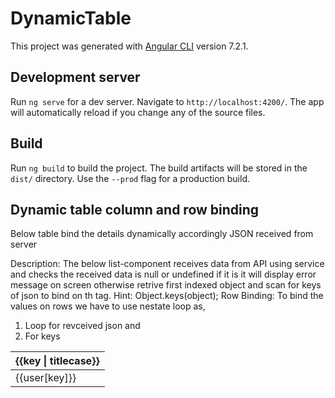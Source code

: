 # DynamicTable

This project was generated with [Angular CLI](https://github.com/angular/angular-cli) version 7.2.1.

## Development server

Run `ng serve` for a dev server. Navigate to `http://localhost:4200/`. The app will automatically reload if you change any of the source files.

## Build

Run `ng build` to build the project. The build artifacts will be stored in the `dist/` directory. Use the `--prod` flag for a production build.

## Dynamic table column and row binding
Below table bind the details dynamically accordingly JSON received from server

Description: The below list-component receives data from API using service and checks the received data is null or undefined if it is it will display error message on screen otherwise retrive first indexed object and scan for keys of json to bind on th tag.
Hint: Object.keys(object);
Row Binding: To bind the values on rows we have to use nestate loop as,
1) Loop for revceived json and 
2) For keys

<table class="table table-stripped">
<thead>
<tr>
<th *ngFor="let key of keys"> {{key | titlecase}}</th>
</tr>
</thead>
<tbody>
<tr *ngFor="let user of customers">
<td *ngFor="let key of keys">{{user[key]}}</td>
</tr>
</tbody>
</table>
